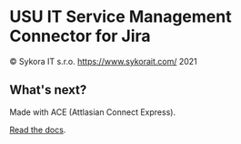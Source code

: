 # USU IT Service Management Connector for Jira

© Sykora IT s.r.o.
https://www.sykorait.com/
2021

## What's next?

Made with ACE (Attlasian Connect Express).

[Read the docs](https://bitbucket.org/atlassian/atlassian-connect-express/src/master/README.md).

